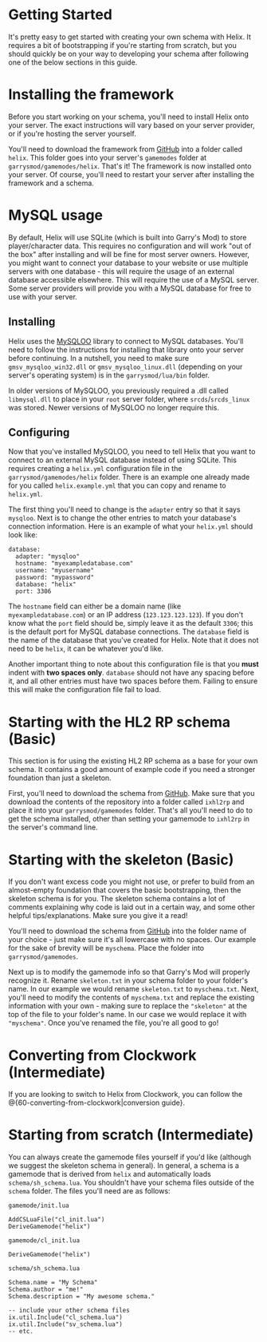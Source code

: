 # Getting Started
It's pretty easy to get started with creating your own schema with Helix. It requires a bit of bootstrapping if you're starting from scratch, but you should quickly be on your way to developing your schema after following one of the below sections in this guide.

# Installing the framework
Before you start working on your schema, you'll need to install Helix onto your server. The exact instructions will vary based on your server provider, or if you're hosting the server yourself.

You'll need to download the framework from [GitHub](https://github.com/NebulousCloud/helix) into a folder called `helix`. This folder goes into your server's `gamemodes` folder at `garrysmod/gamemodes/helix`. That's it! The framework is now installed onto your server. Of course, you'll need to restart your server after installing the framework and a schema.

# MySQL usage
By default, Helix will use SQLite (which is built into Garry's Mod) to store player/character data. This requires no configuration and will work "out of the box" after installing and will be fine for most server owners. However, you might want to connect your database to your website or use multiple servers with one database - this will require the usage of an external database accessible elsewhere. This will require the use of a MySQL server. Some server providers will provide you with a MySQL database for free to use with your server.

## Installing
Helix uses the [MySQLOO](https://github.com/FredyH/MySQLOO) library to connect to MySQL databases. You'll need to follow the instructions for installing that library onto your server before continuing. In a nutshell, you need to make sure `gmsv_mysqloo_win32.dll` or `gmsv_mysqloo_linux.dll` (depending on your server's operating system) is in the `garrysmod/lua/bin` folder. 

In older versions of MySQLOO, you previously required a .dll called `libmysql.dll` to place in your `root` server folder, where `srcds`/`srcds_linux` was stored. Newer versions of MySQLOO no longer require this.

## Configuring
Now that you've installed MySQLOO, you need to tell Helix that you want to connect to an external MySQL database instead of using SQLite. This requires creating a `helix.yml` configuration file in the `garrysmod/gamemodes/helix` folder. There is an example one already made for you called `helix.example.yml` that you can copy and rename to `helix.yml`.

The first thing you'll need to change is the `adapter` entry so that it says `mysqloo`. Next is to change the other entries to match your database's connection information. Here is an example of what your `helix.yml` should look like:

```
database:
  adapter: "mysqloo"
  hostname: "myexampledatabase.com"
  username: "myusername"
  password: "mypassword"
  database: "helix"
  port: 3306
```

The `hostname` field can either be a domain name (like `myexampledatabase.com`) or an IP address (`123.123.123.123`). If you don't know what the `port` field should be, simply leave it as the default `3306`; this is the default port for MySQL database connections. The `database` field is the name of the database that you've created for Helix. Note that it does not need to be `helix`, it can be whatever you'd like.

Another important thing to note about this configuration file is that you **must** indent with **two spaces only**. `database` should not have any spacing before it, and all other entries must have two spaces before them. Failing to ensure this will make the configuration file fail to load.

# Starting with the HL2 RP schema (Basic)
This section is for using the existing HL2 RP schema as a base for your own schema. It contains a good amount of example code if you need a stronger foundation than just a skeleton.

First, you'll need to download the schema from [GitHub](https://github.com/NebulousCloud/helix-hl2rp). Make sure that you download the contents of the repository into a folder called `ixhl2rp` and place it into your `garrysmod/gamemodes` folder. That's all you'll need to do to get the schema installed, other than setting your gamemode to `ixhl2rp` in the server's command line.

# Starting with the skeleton (Basic)
If you don't want excess code you might not use, or prefer to build from an almost-empty foundation that covers the basic bootstrapping, then the skeleton schema is for you. The skeleton schema contains a lot of comments explaining why code is laid out in a certain way, and some other helpful tips/explanations. Make sure you give it a read!

You'll need to download the schema from [GitHub](https://github.com/NebulousCloud/helix-skeleton) into the folder name of your choice - just make sure it's all lowercase with no spaces. Our example for the sake of brevity will be `myschema`. Place the folder into `garrysmod/gamemodes`.

Next up is to modify the gamemode info so that Garry's Mod will properly recognize it. Rename `skeleton.txt` in your schema folder to your folder's name. In our example we would rename `skeleton.txt` to `myschema.txt`. Next, you'll need to modify the contents of `myschema.txt` and replace the existing information with your own - making sure to replace the `"skeleton"` at the top of the file to your folder's name. In our case we would replace it with `"myschema"`. Once you've renamed the file, you're all good to go!

# Converting from Clockwork (Intermediate)
If you are looking to switch to Helix from Clockwork, you can follow the @{60-converting-from-clockwork|conversion guide}.

# Starting from scratch (Intermediate)
You can always create the gamemode files yourself if you'd like (although we suggest the skeleton schema in general). In general, a schema is a gamemode that is derived from `helix` and automatically loads `schema/sh_schema.lua`. You shouldn't have your schema files outside of the `schema` folder. The files you'll need are as follows:

`gamemode/init.lua`
```
AddCSLuaFile("cl_init.lua")
DeriveGamemode("helix")
```

`gamemode/cl_init.lua`
```
DeriveGamemode("helix")
```

`schema/sh_schema.lua`
```
Schema.name = "My Schema"
Schema.author = "me!"
Schema.description = "My awesome schema."

-- include your other schema files
ix.util.Include("cl_schema.lua")
ix.util.Include("sv_schema.lua")
-- etc.
```
